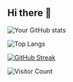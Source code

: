 ## Hi there 👋

![Your GitHub stats](https://github-readme-stats.vercel.app/api?username=SaifVelly&show_icons=true&theme=radical)

![Top Langs](https://github-readme-stats.vercel.app/api/top-langs/?username=SaifVelly&layout=compact) 

[![GitHub Streak](https://github-readme-streak-stats.herokuapp.com/?user=SaifVelly)](https://git.io/streak-stats)

![Visitor Count](https://profile-counter.glitch.me/SaifVelly/count.svg)
